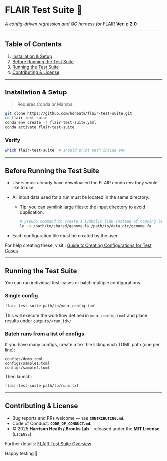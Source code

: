 # FLAIR Test Suite 🧪

*A config-driven regression and QC harness for*
[FLAIR](https://github.com/BrooksLabUCSC/flair) **Ver. ≥ 2.0**

---

## Table of Contents

1. [Installation & Setup](#installation--setup-single-step-conda--pip)
2. [Before Running the Test Suite](#before-running-the-test-suite)
3. [Running the Test Suite](#running-the-test-suite)
4. [Contributing & License](#contributing--license)

---

## Installation & Setup

> Requires Conda or Mamba.

```bash
git clone https://github.com/hdheath/flair-test-suite.git
cd flair-test-suite
conda env create -f flair-test-suite.yaml
conda activate flair-test-suite
```

### Verify

```bash
which flair-test-suite  # should print path inside env
```

---

## Before Running the Test Suite

* Users must already have downloaded the FLAIR conda env they would like to use.
* All input data used for a run must be located in the same directory.

  * Tip: you can symlink large files to the input directory to avoid duplication.

    ```bash
    # pseudo command to create a symbolic link instead of copying large files
    ln -s /path/to/shared/genome.fa /path/to/data_dir/genome.fa
    ```
* Each configuration file must be created by the user.

For help creating these, visit : 
[Guide to Creating Configurations for Test Cases](docs/configurations.md)

---

## Running the Test Suite

You can run individual test-cases or batch multiple configurations.

### Single config

```bash
flair-test-suite path/to/your_config.toml
```

This will execute the workflow defined in `your_config.toml` and place results under `outputs/<run_id>/`.

### Batch runs from a list of configs

If you have many configs, create a text file listing each TOML path (one per line):

```text
configs/demo.toml
configs/sample1.toml
configs/sample2.toml
```

Then launch:

```bash
flair-test-suite path/to/runs.txt
```

---

## Contributing & License

* Bug reports and PRs welcome — see **`CONTRIBUTING.md`**.
* Code of Conduct: **`CODE_OF_CONDUCT.md`**.
* © 2025 **Harrison Heath / Brooks Lab** – released under the **MIT License** (`LICENSE`).

Further details: [FLAIR Test Suite Overview](docs/overview.md)

Happy testing 🚀


